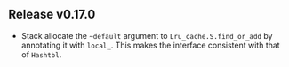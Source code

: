 ## Release v0.17.0
- Stack allocate the `~default` argument to `Lru_cache.S.find_or_add` by annotating it with
  `local_`.
  This makes the interface consistent with that of `Hashtbl`.
